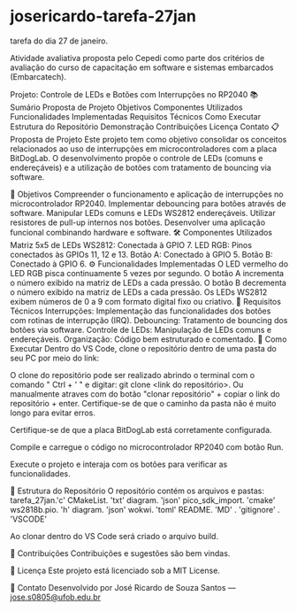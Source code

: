 # josericardo-tarefa-27jan
tarefa do dia 27 de janeiro.

Atividade avaliativa proposta pelo Cepedi como parte dos critérios de avaliação do curso de capacitação em software e sistemas embarcados (Embarcatech).

Projeto: Controle de LEDs e Botões com Interrupções no RP2040
📚 Sumário
Proposta de Projeto
Objetivos
Componentes Utilizados
Funcionalidades Implementadas
Requisitos Técnicos
Como Executar
Estrutura do Repositório
Demonstração
Contribuições
Licença
Contato
📋 Proposta de Projeto
Este projeto tem como objetivo consolidar os conceitos relacionados ao uso de interrupções em microcontroladores com a placa BitDogLab. O desenvolvimento propõe o controle de LEDs (comuns e endereçáveis) e a utilização de botões com tratamento de bouncing via software.

🎯 Objetivos
Compreender o funcionamento e aplicação de interrupções no microcontrolador RP2040.
Implementar debouncing para botões através de software.
Manipular LEDs comuns e LEDs WS2812 endereçáveis.
Utilizar resistores de pull-up internos nos botões.
Desenvolver uma aplicação funcional combinando hardware e software.
🛠️ Componentes Utilizados
Matriz 5x5 de LEDs WS2812: Conectada à GPIO 7.
LED RGB: Pinos conectados às GPIOs 11, 12 e 13.
Botão A: Conectado à GPIO 5.
Botão B: Conectado à GPIO 6.
⚙️ Funcionalidades Implementadas
O LED vermelho do LED RGB pisca continuamente 5 vezes por segundo.
O botão A incrementa o número exibido na matriz de LEDs a cada pressão.
O botão B decrementa o número exibido na matriz de LEDs a cada pressão.
Os LEDs WS2812 exibem números de 0 a 9 com formato digital fixo ou criativo.
📝 Requisitos Técnicos
Interrupções: Implementação das funcionalidades dos botões com rotinas de interrupção (IRQ).
Debouncing: Tratamento de bouncing dos botões via software.
Controle de LEDs: Manipulação de LEDs comuns e endereçáveis.
Organização: Código bem estruturado e comentado.
🚀 Como Executar
Dentro do VS Code, clone o repositório dentro de uma pasta do seu PC por meio do link:



O clone do repositório pode ser realizado abrindo o terminal com o comando " Ctrl + ' " e digitar: git clone <link do repositório>. Ou manualmente atraves com do botão "clonar repositório" + copiar o link do repositório + enter. Certifique-se de que o caminho da pasta não é muito longo para evitar erros.

Certifique-se de que a placa BitDogLab está corretamente configurada.

Compile e carregue o código no microcontrolador RP2040 com botão Run.

Execute o projeto e interaja com os botões para verificar as funcionalidades.

📂 Estrutura do Repositório
O repositório contém os arquivos e pastas: tarefa_27jan.'c' CMakeList. 'txt' diagram. 'json' pico_sdk_import. 'cmake' ws2818b.pio. 'h' diagram. 'json' wokwi. 'toml' README. 'MD' . 'gitignore' . 'VSCODE'

Ao clonar dentro do VS Code será criado o arquivo build.

🤝 Contribuições
Contribuições e sugestões são bem vindas.

📄 Licença
Este projeto está licenciado sob a MIT License.

📧 Contato
Desenvolvido por José Ricardo de Souza Santos — jose.s0805@ufob.edu.br
